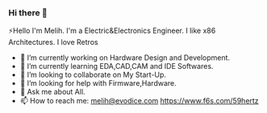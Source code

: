 ### Hi there 👋



⚡Hello I'm Melih. I'm a Electric&Electronics Engineer. 
I like x86 Architectures. I love Retros

- 🔭 I’m currently working on Hardware Design and Development.
- 🌱 I’m currently learning EDA,CAD,CAM and IDE Softwares.
- 👯 I’m looking to collaborate on My Start-Up. 
- 🤔 I’m looking for help with Firmware,Hardware.
- 💬 Ask me about All.
- 📫 How to reach me: melih@evodice.com
                      https://www.f6s.com/59hertz


